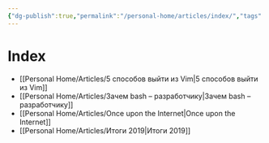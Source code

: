 ```yaml
---
{"dg-publish":true,"permalink":"/personal-home/articles/index/","tags":["gardenEntry"],"dgHomeLink":true,"dgPassFrontmatter":false}
---
```


# Index
- [[Personal Home/Articles/5 способов выйти из Vim|5 способов выйти из Vim]] 
- [[Personal Home/Articles/Зачем bash – разработчику|Зачем bash – разработчику]] 
- [[Personal Home/Articles/Once upon the Internet|Once upon the Internet]] 
- [[Personal Home/Articles/Итоги 2019|Итоги 2019]] 